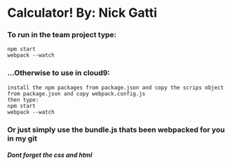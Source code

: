 # Calculator! By: Nick Gatti

### To run in the team project type:

```
npm start
webpack --watch
```

### ...Otherwise to use in cloud9:

```
install the npm packages from package.json and copy the scrips object from package.json and copy webpack.config.js
then type:
npm start
webpack --watch
```

### Or just simply use the bundle.js thats been webpacked for you in my git
##### Dont forget the css and html